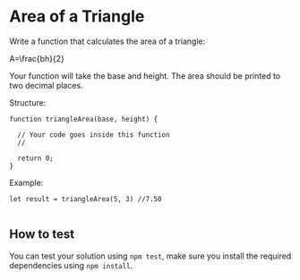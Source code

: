 
# Area of a Triangle

Write a function that calculates the area of a triangle:

A=\frac{bh}{2}

Your function will take the base and height. The area should be printed to two decimal places.

Structure:
```
function triangleArea(base, height) {

  // Your code goes inside this function
  //
  
  return 0;
}
```

Example:
```
let result = triangleArea(5, 3) //7.50
  
```


## How to test

You can test your solution using `npm test`, make sure you install the required dependencies using `npm install`.
